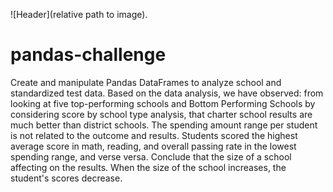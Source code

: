![Header](relative path to image).
# pandas-challenge
Create and manipulate Pandas DataFrames to analyze school and standardized test data.
Based on the data analysis, we have observed:
from looking at five top-performing schools and Bottom Performing Schools by considering score by school type analysis, that charter school results are much better than district schools.
The spending amount range per student is not related to the outcome and results. Students scored the highest average score in math, reading, and overall passing rate in the lowest spending range, and verse versa.
Conclude that the size of a school affecting on the results. When the size of the school increases, the student's scores decrease.
